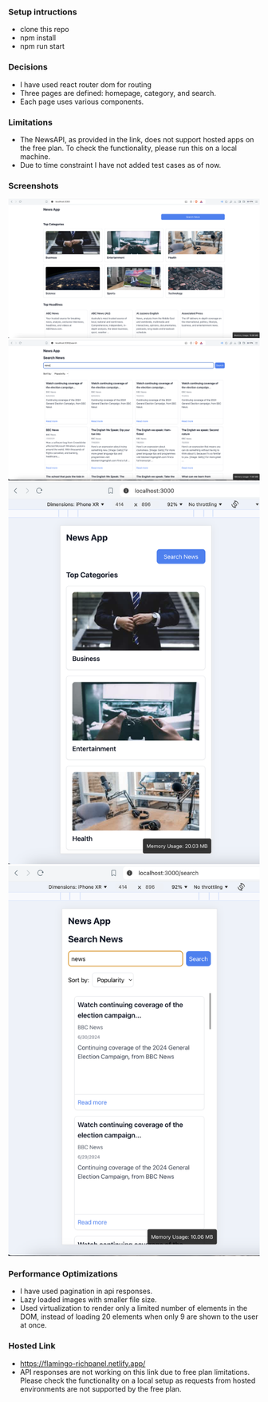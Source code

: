 ### Setup intructions
- clone this repo
- npm install
- npm run start

### Decisions
- I have used react router dom for routing
- Three pages are defined: homepage, category, and search.
- Each page uses various components.

### Limitations
- The NewsAPI, as provided in the link, does not support hosted apps on the free plan. To check the functionality, please run this on a local machine.
- Due to time constraint I have not added test cases as of now.

### Screenshots
![Desktop_home](assets/desktop_home.png)
![Desktop_search](assets/desktop_search.png)
![Mobile_home](assets/mobile_home.png)
![Mobile_search](assets/mobile_search.png)

### Performance Optimizations 
- I have used pagination in api responses.
- Lazy loaded images with smaller file size.
- Used virtualization to render only a limited number of elements in the DOM, instead of loading 20 elements when only 9 are shown to the user at once.

### Hosted Link
- https://flamingo-richpanel.netlify.app/
- API responses are not working on this link due to free plan limitations. Please check the functionality on a local setup as requests from hosted environments are not supported by the free plan.